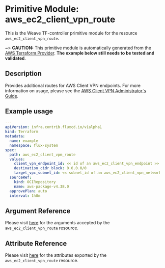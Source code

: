 
# Primitive Module: aws_ec2_client_vpn_route

This is the Weave TF-controller primitive module for the resource `aws_ec2_client_vpn_route`.

~> **CAUTION:** This primitive module is automatically generated from the [AWS Terraform Provider](https://registry.terraform.io/providers/hashicorp/aws/latest/docs/resources/ec2_client_vpn_route). **The example below still needs to be tested and validated**.

## Description

Provides additional routes for AWS Client VPN endpoints. For more information on usage, please see the
[AWS Client VPN Administrator's Guide](https://docs.aws.amazon.com/vpn/latest/clientvpn-admin/what-is.html).

## Example usage

```yaml
---
apiVersion: infra.contrib.fluxcd.io/v1alpha1
kind: Terraform
metadata:
  name: example
  namespace: flux-system
spec:
  path: aws_ec2_client_vpn_route
  values:
    client_vpn_endpoint_id: << id of an aws_ec2_client_vpn_endpoint >>
    destination_cidr_block: 0.0.0.0/0
    target_vpc_subnet_id: << subnet_id of an aws_ec2_client_vpn_network_association >>
  sourceRef:
    kind: OCIRepository
    name: aws-package-v4.38.0
  approvePlan: auto
  interval: 1h0m
```

## Argument Reference

Please visit [here](https://registry.terraform.io/providers/hashicorp/aws/latest/docs/resources/ec2_client_vpn_route#argument-reference) for the arguments accepted by the `aws_ec2_client_vpn_route` resource.

## Attribute Reference

Please visit [here](https://registry.terraform.io/providers/hashicorp/aws/latest/docs/resources/ec2_client_vpn_route#attributes-reference) for the attributes exported by the `aws_ec2_client_vpn_route` resource.
